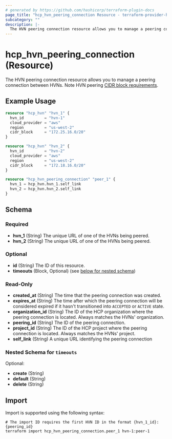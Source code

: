 ```yaml
---
# generated by https://github.com/hashicorp/terraform-plugin-docs
page_title: "hcp_hvn_peering_connection Resource - terraform-provider-hcp"
subcategory: ""
description: |-
  The HVN peering connection resource allows you to manage a peering connection between HVNs.
---
```


# hcp_hvn_peering_connection (Resource)

The HVN peering connection resource allows you to manage a peering connection between HVNs. Note HVN peering [CIDR block requirements](https://cloud.hashicorp.com/docs/hcp/network/routes#cidr-block-requirements).

## Example Usage

```terraform
resource "hcp_hvn" "hvn_1" {
  hvn_id         = "hvn-1"
  cloud_provider = "aws"
  region         = "us-west-2"
  cidr_block     = "172.25.16.0/20"
}

resource "hcp_hvn" "hvn_2" {
  hvn_id         = "hvn-2"
  cloud_provider = "aws"
  region         = "us-west-2"
  cidr_block     = "172.18.16.0/20"
}

resource "hcp_hvn_peering_connection" "peer_1" {
  hvn_1 = hcp_hvn.hvn_1.self_link
  hvn_2 = hcp_hvn.hvn_2.self_link
}
```

<!-- schema generated by tfplugindocs -->
## Schema

### Required

- **hvn_1** (String) The unique URL of one of the HVNs being peered.
- **hvn_2** (String) The unique URL of one of the HVNs being peered.

### Optional

- **id** (String) The ID of this resource.
- **timeouts** (Block, Optional) (see [below for nested schema](#nestedblock--timeouts))

### Read-Only

- **created_at** (String) The time that the peering connection was created.
- **expires_at** (String) The time after which the peering connection will be considered expired if it hasn't transitioned into `ACCEPTED` or `ACTIVE` state.
- **organization_id** (String) The ID of the HCP organization where the peering connection is located. Always matches the HVNs' organization.
- **peering_id** (String) The ID of the peering connection.
- **project_id** (String) The ID of the HCP project where the peering connection is located. Always matches the HVNs' project.
- **self_link** (String) A unique URL identifying the peering connection

<a id="nestedblock--timeouts"></a>
### Nested Schema for `timeouts`

Optional:

- **create** (String)
- **default** (String)
- **delete** (String)

## Import

Import is supported using the following syntax:

```shell
# The import ID requires the first HVN ID in the format {hvn_1_id}:{peering_id}
terraform import hcp_hvn_peering_connection.peer_1 hvn-1:peer-1
```
